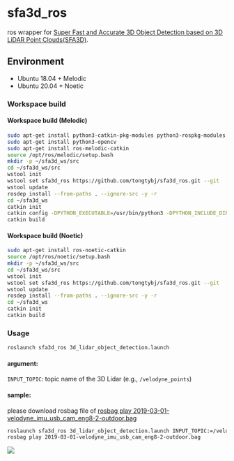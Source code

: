 # sfa3d_ros

ros wrapper for [Super Fast and Accurate 3D Object Detection based on 3D LiDAR Point Clouds(SFA3D)](https://github.com/maudzung/SFA3D).

## Environment

- Ubuntu 18.04 + Melodic
- Ubuntu 20.04 + Noetic

### Workspace build

#### Workspace build (Melodic)

```bash
sudo apt-get install python3-catkin-pkg-modules python3-rospkg-modules python3-venv python3-empy
sudo apt-get install python3-opencv
sudo apt-get install ros-melodic-catkin
source /opt/ros/melodic/setup.bash
mkdir -p ~/sfa3d_ws/src
cd ~/sfa3d_ws/src
wstool init
wstool set sfa3d_ros https://github.com/tongtybj/sfa3d_ros.git --git
wstool update
rosdep install --from-paths . --ignore-src -y -r
cd ~/sfa3d_ws
catkin init
catkin config -DPYTHON_EXECUTABLE=/usr/bin/python3 -DPYTHON_INCLUDE_DIR=/usr/include/python3.7m -DPYTHON_LIBRARY=/usr/lib/x86_64-linux-gnu/libpython3.7m.so
catkin build
```

#### Workspace build (Noetic)

```bash
sudo apt-get install ros-noetic-catkin
source /opt/ros/noetic/setup.bash
mkdir -p ~/sfa3d_ws/src
cd ~/sfa3d_ws/src
wstool init
wstool set sfa3d_ros https://github.com/tongtybj/sfa3d_ros.git --git
wstool update
rosdep install --from-paths . --ignore-src -y -r
cd ~/sfa3d_ws
catkin init
catkin build
```

### Usage

```bash
roslaunch sfa3d_ros 3d_lidar_object_detection.launch
```

#### argument:

`INPUT_TOPIC`: topic name of the 3D Lidar (e.g., `/velodyne_points`)

#### sample:

please download rosbag file of [rosbag play 2019-03-01-velodyne_imu_usb_cam_eng8-2-outdoor.bag](https://drive.google.com/file/d/16fqCgZhWdCg1KW3h_FZwKsADMUw8H060/view?usp=sharing)

```bash
roslaunch sfa3d_ros 3d_lidar_object_detection.launch INPUT_TOPIC:=/velodyne_points
rosbag play 2019-03-01-velodyne_imu_usb_cam_eng8-2-outdoor.bag
```

![](sfa3d_ros/media/sfa3d_ros_eng8-2.gif)





